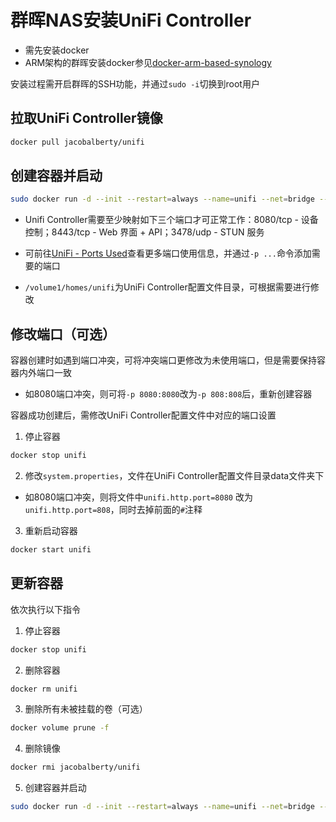 # 群晖NAS安装UniFi Controller
* 需先安装docker
* ARM架构的群晖安装docker参见[docker-arm-based-synology](https://github.com/412999826/docker-arm-based-synology)

安装过程需开启群晖的SSH功能，并通过`sudo -i`切换到root用户


## 拉取UniFi Controller镜像
```bash
docker pull jacobalberty/unifi
```


## 创建容器并启动
```bash
sudo docker run -d --init --restart=always --name=unifi --net=bridge --volume=/volume1/homes/unifi:unifi -p 8080:8080 -p 8443:8443 -p 3478:3478/udp -e TZ='Asia/Shanghai' jacobalberty/unifi
```

* Unifi Controller需要至少映射如下三个端口才可正常工作：8080/tcp - 设备控制；8443/tcp - Web 界面 + API；3478/udp - STUN 服务

* 可前往[UniFi - Ports Used](https://help.ubnt.com/hc/en-us/articles/218506997)查看更多端口使用信息，并通过`-p ...`命令添加需要的端口

* `/volume1/homes/unifi`为UniFi Controller配置文件目录，可根据需要进行修改


## 修改端口（可选）
容器创建时如遇到端口冲突，可将冲突端口更修改为未使用端口，但是需要保持容器内外端口一致

* 如8080端口冲突，则可将`-p 8080:8080`改为`-p 808:808`后，重新创建容器

容器成功创建后，需修改UniFi Controller配置文件中对应的端口设置

1. 停止容器
```bash
docker stop unifi
```

2. 修改`system.properties`，文件在UniFi Controller配置文件目录data文件夹下
* 如8080端口冲突，则将文件中`unifi.http.port=8080` 改为 `unifi.http.port=808`，同时去掉前面的`#`注释

3. 重新启动容器
```bash
docker start unifi
```


## 更新容器
依次执行以下指令
1. 停止容器
```bash
docker stop unifi
```
2. 删除容器
```bash
docker rm unifi
```
3. 删除所有未被挂载的卷（可选）
```bash
docker volume prune -f
```
4. 删除镜像
```bash
docker rmi jacobalberty/unifi
```
5. 创建容器并启动
```bash
sudo docker run -d --init --restart=always --name=unifi --net=bridge --volume=/volume1/homes/unifi:unifi -p 8080:8080 -p 8443:8443 -p 3478:3478/udp -e TZ='Asia/Shanghai' jacobalberty/unifi
```
